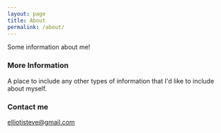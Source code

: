 ```yaml
---
layout: page
title: About
permalink: /about/
---
```


Some information about me!

### More Information

A place to include any other types of information that I'd like to include about myself.

### Contact me

[elliotjsteve@gmail.com](mailto:email@domain.com)
